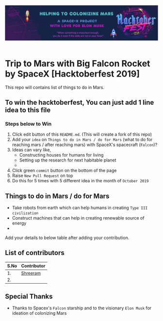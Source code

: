 <p align="center">
    <a href="#">
        <img src="./static/hbg.png" />
    </a>
    <br/> <br/>
</p>

# Trip to Mars with Big Falcon Rocket by SpaceX [Hacktoberfest 2019]
This repo will contains list of things to do in Mars. 

## To win the hacktoberfest, You can just add 1 line idea to this file

### Steps below to Win
1. Click edit button of this `README.md`. (This will create a fork of this repo)
2. Add your `idea` on `Things to do in Mars / do for Mars` (what to do for reaching mars / after reaching mars) with SpaceX's spacecraft (`Falcon`)?
4. Ideas can vary like, 
    - Constructing houses for humans for living
    - Setting up the research for next habitable planet 
    - 
5. Click green `commit` button on the bottom of the page
6. Raise `New Pull Request` on top
7. Do this for 5 times with 5 different idea in the month of `October 2019`


## Things to do in Mars / do for Mars
* Take robots from earth which can help humans in creating `Type III civilization`
* Construct machines that can help in creating renewable source of energy 
* 

Add your details to below table after adding your contribution. 

## List of contributors

| S.No     | Contributor |
| ----------- | ----------- |
|  1.     | [Shreeram](https://github.com/iamshreeram)       |
|  2.  |         |

## Special Thanks 
 - Thanks to Spacex's `Falcon` starship and to the visionary `Elon Musk` for ideation of colonizing Mars
